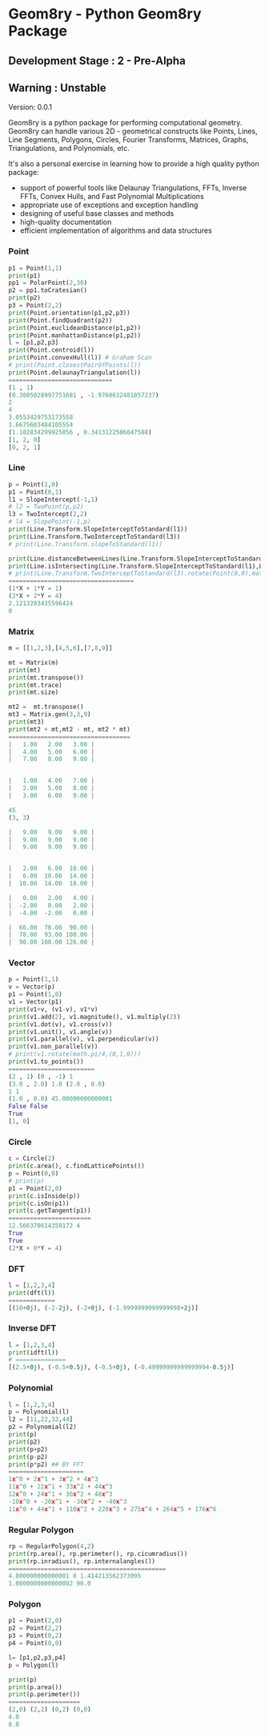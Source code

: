 # Geom8ry - Python Geom8ry Package

## Development Stage : 2 - Pre-Alpha 
## Warning : Unstable
Version: 0.0.1

Geom8ry is a python package for performing computational
geometry. Geom8ry can handle various 2D - geometrical constructs like Points, Lines, Line Segments,  Polygons, Circles,  Fourier Transforms, Matrices, Graphs, Triangulations, and  Polynomials, etc.

It's also a personal exercise in learning how to provide a high
quality python package:

- support of powerful tools like Delaunay Triangulations, FFTs, Inverse FFTs, Convex Hulls, and Fast Polynomial Multiplications
- appropriate use of exceptions and exception handling
- designing of useful base classes and methods
- high-quality documentation
- efficient implementation of algorithms and data structures



### Point
    
```python
p1 = Point(1,1)
print(p1)
pp1 = PolarPoint(2,30)
p2 = pp1.toCratesian()
print(p2)
p3 = Point(2,2)
print(Point.orientation(p1,p2,p3))
print(Point.findQuadrant(p2))
print(Point.euclideanDistance(p1,p2))
print(Point.manhattanDistance(p1,p2))
l = [p1,p2,p3]
print(Point.centroid(l))
print(Point.convexHull(l)) # Graham Scan
# print(Point.closestPairOfPoints(l))
print(Point.delaunayTriangulation(l))
=============================
(1 , 1)
(0.3085028997751681 , -1.9760632481857237)        
2
4
3.0553429753173558
3.6675603484105554
(1.102834299925056 , 0.3413122506047588)
[1, 2, 0]
[0, 2, 1]
```



### Line
```python
p = Point(1,0)
p1 = Point(0,1)
l1 = SlopeIntercept(-1,1)
# l2 = TwoPoint(p,p2)
l3 = TwoIntercept(2,2)
# l4 = SlopePoint(-1,p)
print(Line.Transform.SlopeInterceptToStandard(l1))
print(Line.Transform.TwoInterceptToStandard(l3))
# print(Line.Transform.slopeToStandard(l1))

print(Line.distanceBetweenLines(Line.Transform.SlopeInterceptToStandard(l1),Line.Transform.TwoInterceptToStandard(l3)))
print(Line.isIntersecting(Line.Transform.SlopeInterceptToStandard(l1),Line.Transform.TwoInterceptToStandard(l3)))
# print(Line.Transform.TwoInterceptToStandard(l3).rotate(Point(0,0),math.pi/2))
===================================
(1*X + 1*Y = 1)
(2*X + 2*Y = 4)
2.1213203435596424
0
```
### Matrix
```python
m = [[1,2,3],[4,5,6],[7,8,9]]

mt = Matrix(m)
print(mt)
print(mt.transpose())
print(mt.trace)
print(mt.size)

mt2 =  mt.transpose()
mt3 = Matrix.gen(3,3,9)
print(mt3)
print(mt2 + mt,mt2 - mt, mt2 * mt)
==================================
|   1.00   2.00   3.00 |
|   4.00   5.00   6.00 |
|   7.00   8.00   9.00 |


|   1.00   4.00   7.00 |
|   2.00   5.00   8.00 |
|   3.00   6.00   9.00 |

45
(3, 3)

|   9.00   9.00   9.00 |
|   9.00   9.00   9.00 |
|   9.00   9.00   9.00 |


|   2.00   6.00  10.00 |
|   6.00  10.00  14.00 |
|  10.00  14.00  18.00 |

|   0.00   2.00   4.00 |
|  -2.00   0.00   2.00 |
|  -4.00  -2.00   0.00 |

|  66.00  78.00  90.00 |
|  78.00  93.00 108.00 |
|  90.00 108.00 126.00 |
```
### Vector
```python
p = Point(1,1)
v = Vector(p)
p1 = Point(1,0)
v1 = Vector(p1)
print(v1+v, (v1-v), v1*v)
print(v1.add(2), v1.magnitude(), v1.multiply(2))
print(v1.dot(v), v1.cross(v))
print(v1.unit(), v1.angle(v))
print(v1.parallel(v), v1.perpendicular(v))
print(v1.non_parallel(v))
# print(v1.rotate(math.pi/4,(0,1,0)))
print(v1.to_points())
========================
(2 , 1) (0 , -1) 1
(3.0 , 2.0) 1.0 (2.0 , 0.0)
1 1
(1.0 , 0.0) 45.00000000000001
False False
True
[1, 0]
```


### Circle
```python
c = Circle(2)
print(c.area(), c.findLatticePoints())
p = Point(0,0)
# print(p)
p1 = Point(2,0)
print(c.isInside(p))
print(c.isOn(p1))
print(c.getTangent(p1))
=======================
12.566370614359172 4
True
True
(2*X + 0*Y = 4)
```

### DFT
```python
l = [1,2,3,4]
print(dft(l))
=============
[(10+0j), (-2-2j), (-2+0j), (-1.9999999999999998+2j)]
```

### Inverse DFT
```python
l = [1,2,3,4]
print(idft(l))
# ==============
[(2.5+0j), (-0.5+0.5j), (-0.5+0j), (-0.49999999999999994-0.5j)]
```

### Polynomial
```python
l = [1,2,3,4]
p = Polynomial(l)
l2 = [11,22,33,44]
p2 = Polynomial(l2)
print(p)
print(p2)
print(p+p2)
print(p-p2)
print(p*p2) ## BY FFT
=====================
1x^0 + 2x^1 + 3x^2 + 4x^3
11x^0 + 22x^1 + 33x^2 + 44x^3
12x^0 + 24x^1 + 36x^2 + 48x^3
-10x^0 + -20x^1 + -30x^2 + -40x^3
11x^0 + 44x^1 + 110x^2 + 220x^3 + 275x^4 + 264x^5 + 176x^6
```

### Regular Polygon
```python
rp = RegularPolygon(4,2)
print(rp.area(), rp.perimeter(), rp.cicumradius())
print(rp.inradius(), rp.internalangles())
============================================
4.000000000000001 8 1.414213562373095 
1.0000000000000002 90.0
```

### Polygon
```python
p1 = Point(2,0)
p2 = Point(2,2)
p3 = Point(0,2)
p4 = Point(0,0)

l= [p1,p2,p3,p4]
p = Polygon(l)

print(p)
print(p.area())
print(p.perimeter())
====================
(2,0) (2,2) (0,2) (0,0)
4.0
8.0
```